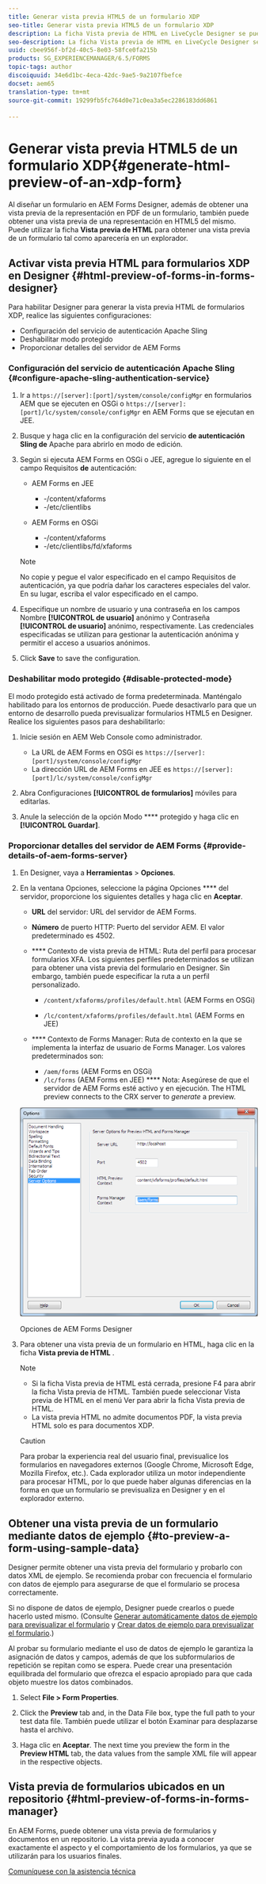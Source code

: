```yaml
---
title: Generar vista previa HTML5 de un formulario XDP
seo-title: Generar vista previa HTML5 de un formulario XDP
description: La ficha Vista previa de HTML en LiveCycle Designer se puede utilizar para obtener una vista previa de los formularios tal como aparecen en un explorador.
seo-description: La ficha Vista previa de HTML en LiveCycle Designer se puede utilizar para obtener una vista previa de los formularios tal como aparecen en un explorador.
uuid: cbee956f-bf2d-40c5-8e03-58fce0fa215b
products: SG_EXPERIENCEMANAGER/6.5/FORMS
topic-tags: author
discoiquuid: 34e6d1bc-4eca-42dc-9ae5-9a2107fbefce
docset: aem65
translation-type: tm+mt
source-git-commit: 19299fb5fc764d0e71c0ea3a5ec2286183dd6861

---
```



# Generar vista previa HTML5 de un formulario XDP{#generate-html-preview-of-an-xdp-form}

Al diseñar un formulario en AEM Forms Designer, además de obtener una vista previa de la representación en PDF de un formulario, también puede obtener una vista previa de una representación en HTML5 del mismo. Puede utilizar la ficha **Vista previa de HTML** para obtener una vista previa de un formulario tal como aparecería en un explorador.

## Activar vista previa HTML para formularios XDP en Designer {#html-preview-of-forms-in-forms-designer}

Para habilitar Designer para generar la vista previa HTML de formularios XDP, realice las siguientes configuraciones:

* Configuración del servicio de autenticación Apache Sling
* Deshabilitar modo protegido
* Proporcionar detalles del servidor de AEM Forms

### Configuración del servicio de autenticación Apache Sling {#configure-apache-sling-authentication-service}

1. Ir a `https://[server]:[port]/system/console/configMgr` en formularios AEM que se ejecuten en OSGi o
   `https://[server]:[port]/lc/system/console/configMgr` en AEM Forms que se ejecutan en JEE.
1. Busque y haga clic en la configuración del servicio **de autenticación Sling de** Apache para abrirlo en modo de edición.

1. Según si ejecuta AEM Forms en OSGi o JEE, agregue lo siguiente en el campo Requisitos **de** autenticación:

   * AEM Forms en JEE

      * -/content/xfaforms
      * -/etc/clientlibs
   * AEM Forms en OSGi

      * -/content/xfaforms
      * -/etc/clientlibs/fd/xfaforms
   >[!NOTE]
   >
   >No copie y pegue el valor especificado en el campo Requisitos de autenticación, ya que podría dañar los caracteres especiales del valor. En su lugar, escriba el valor especificado en el campo.

1. Especifique un nombre de usuario y una contraseña en los campos Nombre **[!UICONTROL de usuario]** anónimo y Contraseña **[!UICONTROL de usuario]** anónimo, respectivamente. Las credenciales especificadas se utilizan para gestionar la autenticación anónima y permitir el acceso a usuarios anónimos.
1. Click **Save** to save the configuration.

### Deshabilitar modo protegido {#disable-protected-mode}

El modo [](../../forms/using/get-xdp-pdf-documents-aem.md) protegido está activado de forma predeterminada. Manténgalo habilitado para los entornos de producción. Puede desactivarlo para que un entorno de desarrollo pueda previsualizar formularios HTML5 en Designer. Realice los siguientes pasos para deshabilitarlo:

1. Inicie sesión en AEM Web Console como administrador.

   * La URL de AEM Forms en OSGi es `https://[server]:[port]/system/console/configMgr`
   * La dirección URL de AEM Forms en JEE es `https://[server]:[port]/lc/system/console/configMgr`

1. Abra Configuraciones **[!UICONTROL de formularios]** móviles para editarlas.
1. Anule la selección de la opción Modo **** protegido y haga clic en **[!UICONTROL Guardar]**.

### Proporcionar detalles del servidor de AEM Forms {#provide-details-of-aem-forms-server}

1. En Designer, vaya a **Herramientas** > **Opciones**.
1. En la ventana Opciones, seleccione la página Opciones **** del servidor, proporcione los siguientes detalles y haga clic en **Aceptar**.

   * **URL** del servidor: URL del servidor de AEM Forms.

   * **Número** de puerto HTTP: Puerto del servidor AEM. El valor predeterminado es 4502.
   * **** Contexto de vista previa de HTML: Ruta del perfil para procesar formularios XFA. Los siguientes perfiles predeterminados se utilizan para obtener una vista previa del formulario en Designer. Sin embargo, también puede especificar la ruta a un perfil personalizado.

      * `/content/xfaforms/profiles/default.html` (AEM Forms en OSGi)

      * `/lc/content/xfaforms/profiles/default.html` (AEM Forms en JEE)
   * **** Contexto de Forms Manager: Ruta de contexto en la que se implementa la interfaz de usuario de Forms Manager. Los valores predeterminados son:

      * `/aem/forms` (AEM Forms en OSGi)
      * `/lc/forms` (AEM Forms en JEE)
   **** Nota: Asegúrese de que el servidor de AEM Forms esté activo y en ejecución. The HTML preview connects to the CRX server to *generate* a preview.

   ![Opciones de AEM Forms Designer ](assets/server_options.png)

   Opciones de AEM Forms Designer

1. Para obtener una vista previa de un formulario en HTML, haga clic en la ficha **Vista previa de HTML** .

   >[!NOTE]
   >
   >
   >
   >
   >    * Si la ficha Vista previa de HTML está cerrada, presione F4 para abrir la ficha Vista previa de HTML. También puede seleccionar Vista previa de HTML en el menú Ver para abrir la ficha Vista previa de HTML.
   >    * La vista previa HTML no admite documentos PDF, la vista previa HTML solo es para documentos XDP.


   >[!CAUTION]
   >
   >Para probar la experiencia real del usuario final, previsualice los formularios en navegadores externos (Google Chrome, Microsoft Edge, Mozilla Firefox, etc.). Cada explorador utiliza un motor independiente para procesar HTML, por lo que puede haber algunas diferencias en la forma en que un formulario se previsualiza en Designer y en el explorador externo.

## Obtener una vista previa de un formulario mediante datos de ejemplo {#to-preview-a-form-using-sample-data}

Designer permite obtener una vista previa del formulario y probarlo con datos XML de ejemplo. Se recomienda probar con frecuencia el formulario con datos de ejemplo para asegurarse de que el formulario se procesa correctamente.

Si no dispone de datos de ejemplo, Designer puede crearlos o puede hacerlo usted mismo. (Consulte [Generar automáticamente datos de ejemplo para previsualizar el formulario](https://help.adobe.com/en_US/AEMForms/6.1/DesignerHelp/WS107c29ade9134a2c136ae6f212a1f379c94-8000.2.html#WS92d06802c76abadb-728f46ac129b395660c-7efe.2) y [Crear datos de ejemplo para previsualizar el formulario](https://help.adobe.com/en_US/AEMForms/6.1/DesignerHelp/WS107c29ade9134a2c136ae6f212a1f379c94-8000.2.html#WS92d06802c76abadb-728f46ac129b395660c-7eff.2).)

Al probar su formulario mediante el uso de datos de ejemplo le garantiza la asignación de datos y campos, además de que los subformularios de repetición se repitan como se espera. Puede crear una presentación equilibrada del formulario que ofrezca el espacio apropiado para que cada objeto muestre los datos combinados.

1. Select **File > Form Properties**.

1. Click the **Preview** tab and, in the Data File box, type the full path to your test data file. También puede utilizar el botón Examinar para desplazarse hasta el archivo.

1. Haga clic en **Aceptar**. The next time you preview the form in the **Preview HTML** tab, the data values from the sample XML file will appear in the respective objects.

## Vista previa de formularios ubicados en un repositorio {#html-preview-of-forms-in-forms-manager}

En AEM Forms, puede obtener una vista previa de formularios y documentos en un repositorio. La vista previa ayuda a conocer exactamente el aspecto y el comportamiento de los formularios, ya que se utilizarán para los usuarios finales.

[Comuníquese con la asistencia técnica](https://www.adobe.com/account/sign-in.supportportal.html)

